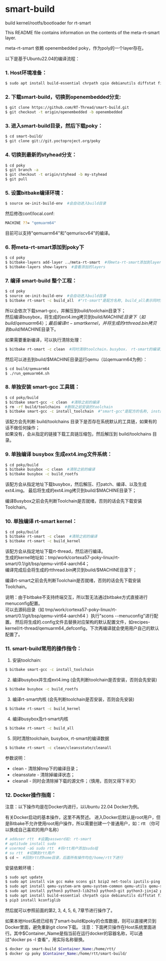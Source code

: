 # smart-build
build kernel/rootfs/bootloader for rt-smart

This README file contains information on the contents of the meta-rt-smart layer.

meta-rt-smart 依赖 openembedded poky，作为poly的一个layer存在。

以下是基于Ubuntu22.04的编译流程：
### 1. Host环境准备：
```bash
$ sudo apt install build-essential chrpath cpio debianutils diffstat file gawk gcc git iputils-ping libacl1 liblz4-tool locales python3 python3-git python3-jinja2 python3-pexpect python3-pip python3-subunit socat texinfo unzip wget xz-utils zstd scons
```

### 2. 下载smart-build，切换到openembedded分支:
```bash
$ git clone https://github.com/RT-Thread/smart-build.git
$ git checkout -t origin/openembedded -b openembedded
```

### 3. 进入smart-build目录，然后下载poky：
```bash
$ cd smart-build/
$ git clone git://git.yoctoproject.org/poky
```

### 4. 切换到最新的styhead分支：
```bash
$ cd poky
$ git branch -a
$ git checkout -t origin/styhead -b my-styhead
$ git pull
```

### 5. 设置bitbake编译环境：
```bash
$ source oe-init-build-env  #会自动进入build目录
```
然后修改conf/local.conf:
```bash
MACHINE ??= "qemuarm64"
```
目前可以支持"qemuarm64"和"qemuriscv64"的编译。

### 6. 将meta-rt-smart添加到poky下
```bash
$ cd poky
$ bitbake-layers add-layer ../meta-rt-smart  #将meta-rt-smart添加到layers
$ bitbake-layers show-layers  #查看添加的layers
```

### 7. 编译 smart-build 整个工程：
```bash
$ cd poky
$ source oe-init-build-env  #会自动进入build目录
$ bitbake rt-smart -c build_all  #"rt-smart"是配方名称, build_all表示同时完成toolchain安装、busybox编译及生成ext4.img，以及rt-smart的kernel的编译。
```

所以会依次下载smart-gcc，并解压到build/toolchain目录下；  
然后编译busybox，将生成的ext4.img拷贝到build/$MACHINE目录下（如build/qemuarm64）；  
最后编译rt-smart kernel，并将生成的rtthread.bin拷贝到build/$MACHINE目录下。

如果需要重新编译，可以执行清除处理：
```bash
$ bitbake rt-smart -c clean  #同时清除toolchain，busybox， rt-smart的编译文件
```

然后可以进去到build/$MACHINE目录运行qemu（以qemuarm64为例）：
```bash
$ cd build/qemuarm64
$ ./run_qemuarm64.sh
```

### 8. 单独安装 smart-gcc 工具链：
```bash
$ cd poky/build
$ bitbake smart-gcc -c clean  #清除之前的编译
$ rm -rf build/toolchains  #删除之前安装的toolchain
$ bitbake smart-gcc -c install_toolchain  #"smart-gcc"是配方的名称, install_toolchain是自定义的Task。
```
该配方会先判断 build/toolchains 目录下是否存在系统默认的工具链，如果有的话不做任何操作；  
如果没有，会从指定的链接下载工具链压缩包，然后解压到 build/toolchains 目录。

### 9. 单独编译 busybox 生成ext4.img文件系统：
```bash
$ cd poky/build
$ bitbake busybox -c clean  #清除之前的编译
$ bitbake busybox -c build_rootfs
```
该配方会从指定地址下载busybox，然后解压、打patch、编译、以及生成ext4.img。
最后将生成的ext4.img拷贝到build/$MACHINE目录下；

编译Busybox之前会先判断Toolchain是否就绪，否则的话会先下载安装Toolchain。

### 10. 单独编译 rt-smart kernel：
```bash
$ cd poky/build
$ bitbake rt-smart -c clean  #清除之前的编译
$ bitbake rt-smart -c build_kernel
```
该配方会从指定地址下载rt-thread，然后进行编译。  
生成的kernel地址如：tmp/work/cortexa57-poky-linux/rt-smart/0.1/git/bsp/qemu-virt64-aarch64；  
编译完成后会将生成的rtthread.bin拷贝到build/$MACHINE目录下；  

编译rt-smart之前会先判断Toolchain是否就绪，否则的话会先下载安装Toolchain。

说明：由于bitbake不支持终端交互，所以暂无法通过bitbake方式直接进行menuconfig配置。  
可以去源码目录（如 tmp/work/cortexa57-poky-linux/rt-smart/0.1/git/bsp/qemu-virt64-aarch64 ）执行"scons --menuconfig"进行配置。
然后将生成的.config文件去替换对应架构的默认配置文件，如recipes-kernel/rt-thread/qemuarm64_defconfig，下次再编译就会使用用户自己的默认配置了。

### 11. smart-build常用的操作指令：
1. 安装toolchain:
```bash
$ bitbake smart-gcc -c install_toolchain
```
2. 编译busybox并生成ext4.img (会先判断toolchain是否安装，否则会先安装)
```bash
$ bitbake busybox -c build_rootfs
```
3. 编译rt-smart内核  (会先判断toolchain是否安装，否则会先安装)
```bash
$ bitbake rt-smart -c build_kernel 
```
4. 编译busybox及rt-smart内核
```bash
$ bitbake rt-smart -c build_all
```
5. 同时清除toolchain, busybox, rt-smart的编译数据
```bash
$ bitbake rt-smart -c clean/cleansstate/cleanall
```
参数说明：
  * clean - 清除掉tmp下的编译目录；
  * cleansstate - 清除掉编译状态；
  * cleanall - 同时会清除掉下载的源文件；（慎用，否则又得下半天）

### 12. Docker操作指南：
注意：以下操作均是在Docker内进行，以Ubuntu 22.04 Docker为例。

有关Docker启动的基本操作，这里不再赘述。
进入Docker后默认是root用户，但是Bitbake不允许使用root用户操作，所以需要创建一个普通用户，如：rtt （你可以换成自己喜欢的用户名称）
```bash
# adduser rtt  #设置password如: rt-smart
# aptitude install sudo
# usermod -aG sudo rtt  #将rtt用户添加sudo组
# su rtt  #切换到rtt用户
$ cd ~  #回到rtt的home目录，后面所有操作均在/home/rtt下进行
```

安装依赖环境：
```bash
$ sudo apt update
$ sudo apt install vim gcc make scons git bzip2 net-tools iputils-ping libncurses-dev
$ sudo apt install qemu-system-arm qemu-system-common qemu-utils qemu-system-misc
$ sudo apt install python3 python3-lib2to3 python3-git python3-jinja2 python3-pexpect python3-pip python3-subunit
$ sudo apt install build-essential chrpath cpio debianutils diffstat file gawk libacl1 liblz4-tool locales socat texinfo unzip wget xz-utils zstd bash-completion
$ pip3 install kconfiglib
```

然后就可以参照前面的第2, 3, 4, 5, 6, 7章节进行操作了。

如果本地Host系统已经有了smart-build和poky的仓库数据，则可以直接拷贝到Docker里面，避免重新git clone下载。
注意：下面拷贝操作在Host系统里面进行。其中$Container_Name是指当前在运行docker的容器名称，可以通过"docker ps -l 查看"，用实际名称替换。
```bash
$ docker cp smart-build $Container_Name:/home/rtt/  
$ docker cp poky $Container_Name:/home/rtt/smart-build/
```
